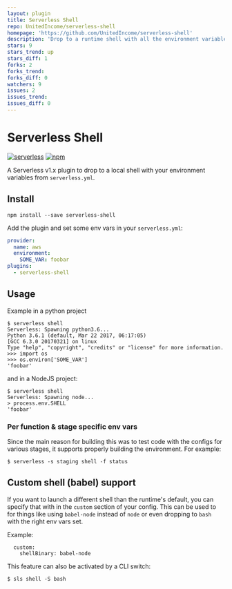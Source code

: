 ```yaml
---
layout: plugin
title: Serverless Shell
repo: UnitedIncome/serverless-shell
homepage: 'https://github.com/UnitedIncome/serverless-shell'
description: 'Drop to a runtime shell with all the environment variables set that you&#39;d have in lambda.'
stars: 9
stars_trend: up
stars_diff: 1
forks: 2
forks_trend: 
forks_diff: 0
watchers: 9
issues: 2
issues_trend: 
issues_diff: 0
---
```



# Serverless Shell

[![serverless](http://public.serverless.com/badges/v3.svg)](http://www.serverless.com)
[![npm](https://nodei.co/npm/serverless-shell.png?mini=true)](https://www.npmjs.com/package/serverless-shell)

A Serverless v1.x plugin to drop to a local shell with your environment
variables from `serverless.yml`.


## Install

```
npm install --save serverless-shell
```

Add the plugin and set some env vars in your `serverless.yml`:

```yaml
provider:
  name: aws
  environment:
    SOME_VAR: foobar
plugins:
  - serverless-shell
```

## Usage
Example in a python project
```
$ serverless shell
Serverless: Spawning python3.6...
Python 3.6.1 (default, Mar 22 2017, 06:17:05) 
[GCC 6.3.0 20170321] on linux
Type "help", "copyright", "credits" or "license" for more information.
>>> import os
>>> os.environ['SOME_VAR']
'foobar'
```
and in a NodeJS project:
```
$ serverless shell
Serverless: Spawning node...
> process.env.SHELL
'foobar'
```

### Per function & stage specific env vars
Since the main reason for building this was to test code with the configs for
various stages, it supports properly building the environment. For example:
```
$ serverless -s staging shell -f status
```

## Custom shell (babel) support
If you want to launch a different shell than the runtime's default, you can
specify that with in the `custom` section of your config. This can be used
to for things like using `babel-node` instead of `node` or even dropping to
`bash` with the right env vars set.

Example:
```
  custom:
    shellBinary: babel-node
```

This feature can also be activated by a CLI switch:
```
$ sls shell -S bash
```
